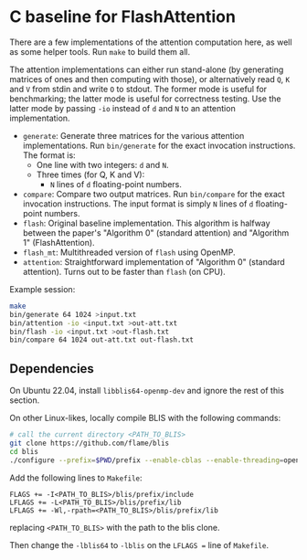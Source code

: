 # C baseline for FlashAttention

There are a few implementations of the attention computation here, as well as
some helper tools. Run `make` to build them all.

The attention implementations can either run stand-alone (by generating
matrices of ones and then computing with those), or alternatively read `Q`, `K`
and `V` from stdin and write `O` to stdout. The former mode is useful for
benchmarking; the latter mode is useful for correctness testing. Use the latter
mode by passing `-io` instead of `d` and `N` to an attention implementation.

- `generate`: Generate three matrices for the various attention
  implementations.
  Run `bin/generate` for the exact invocation instructions.
  The format is:
  - One line with two integers: `d` and `N`.
  - Three times (for Q, K and V):
    - `N` lines of `d` floating-point numbers.
- `compare`: Compare two output matrices.
  Run `bin/compare` for the exact invocation instructions.
  The input format is simply `N` lines of `d` floating-point numbers.
- `flash`: Original baseline implementation. This algorithm is halfway between
  the paper's "Algorithm 0" (standard attention) and "Algorithm 1"
  (FlashAttention).
- `flash_mt`: Multithreaded version of `flash` using OpenMP.
- `attention`: Straightforward implementation of "Algorithm 0" (standard
  attention). Turns out to be faster than `flash` (on CPU).

Example session:
```sh
make
bin/generate 64 1024 >input.txt
bin/attention -io <input.txt >out-att.txt
bin/flash -io <input.txt >out-flash.txt
bin/compare 64 1024 out-att.txt out-flash.txt
```

## Dependencies

On Ubuntu 22.04, install `libblis64-openmp-dev` and ignore the rest of this
section.

On other Linux-likes, locally compile BLIS with the following commands:
```sh
# call the current directory <PATH_TO_BLIS>
git clone https://github.com/flame/blis
cd blis
./configure --prefix=$PWD/prefix --enable-cblas --enable-threading=openmp auto
```
Add the following lines to `Makefile`:
```
FLAGS += -I<PATH_TO_BLIS>/blis/prefix/include
LFLAGS += -L<PATH_TO_BLIS>/blis/prefix/lib
LFLAGS += -Wl,-rpath=<PATH_TO_BLIS>/blis/prefix/lib
```
replacing `<PATH_TO_BLIS>` with the path to the blis clone.

Then change the `-lblis64` to `-lblis` on the `LFLAGS =` line of `Makefile`.
